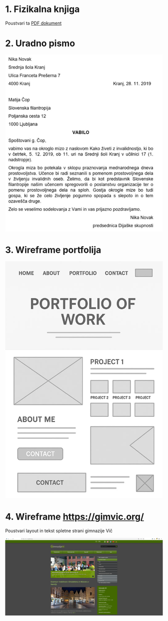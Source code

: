 # 1. Fizikalna knjiga

Poustvari ta <a href="https://github.com/urosjarc/informatika2/blob/master/media/latex.pdf">PDF dokument</a>

# 2. Uradno pismo

<img src="https://github.com/urosjarc/informatika2/blob/master/media/uradno_pismo.png">

# 3. Wireframe portfolija

<img src="https://github.com/urosjarc/informatika2/blob/master/media/portfolio_wireframe.png">

# 4. Wireframe https://gimvic.org/

Poustvari layout in tekst spletne strani gimnazije Vič

<img src="https://github.com/urosjarc/informatika2/blob/master/media/gimvic.png">
